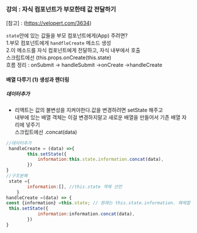 ### 강의 : 자식 컴포넌트가 부모한테 값 전달하기 

[참고] :  (https://velopert.com/3634)

`state`안에 있는 값들을 부모 컴포넌트에게(App) 주려면? <br>
1.부모 컴포넌트에게 `handfleCreate` 메소드 생성<br>
2.이 메소드를 자식 컴포넌트에게 전달하고, 자식 내부에서 호출<br>
    스크립트에선 (this.props.onCreate(this.state)<br>
흐름 정리 : onSubmit -> handleSubmit ->onCreate ->handleCreate

#### 배열 다루기 (1) 생성과 렌더링

##### 데이터추가
- 리액트는 값의 불변성을 지켜야한다.값을 변경하려면 setState 해주고<br>
내부에 있는 배열 객체는 이걸 변경하지말고 새로운 배열을 만들어서 기존 배열 자리에 넣주기<br>
스크립트에선 .concat(data)

```javascript
//데이터추가
 handleCreate = (data) =>{
        this.setState({
            information:this.state.information.concat(data),
        })
}
//구조분해
 state ={
        information:[], //this.state 객체 선언
    }
handleCreate =(data) => {
const {information} =this.state; // 원래는 this.state.information. 해체할 객체 오른쪽 프로퍼의 키값=배열
 this.setState({
            information:information.concat(data),
        })
}
```
